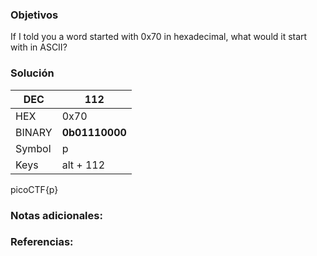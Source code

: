 ### Objetivos 
If I told you a word started with 0x70 in hexadecimal, what would it start with in ASCII?

### Solución 

|DEC|112|
|---|---|
|HEX|0x70|
|BINARY|**0b01110000**|
|Symbol|p|
|Keys|alt + 112|

picoCTF{p}

### Notas adicionales:


### Referencias:
